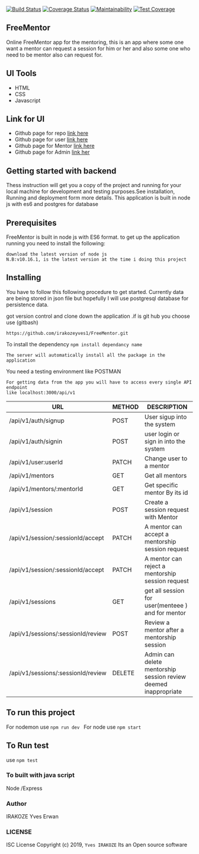 [![Build Status](https://travis-ci.org/irakozeyves1/FreeMentor.svg?branch=develop)](https://travis-ci.org/irakozeyves1/FreeMentor)
[![Coverage Status](https://coveralls.io/repos/github/irakozeyves1/FreeMentor/badge.svg?branch=develop)](https://coveralls.io/github/irakozeyves1/FreeMentor?branch=develop)
[![Maintainability](https://api.codeclimate.com/v1/badges/805c92b1e42416c146a5/maintainability)](https://codeclimate.com/github/irakozeyves1/FreeMentor/maintainability)
[![Test Coverage](https://api.codeclimate.com/v1/badges/805c92b1e42416c146a5/test_coverage)](https://codeclimate.com/github/irakozeyves1/FreeMentor/test_coverage)


## FreeMentor


Online FreeMentor app for the mentoring, this is an app where some one want a mentor can request a session for him or her 
and also some one who need to be mentor also can request for. 

## UI Tools
- HTML
- CSS
- Javascript
## Link for UI
- Github page for repo [link here](https://github.com/irakozeyves1/FreeMentor)
- Github page for user [link here](https://irakozeyves1.github.io/FreeMentor/UI)
- Github page for Mentor [link here](https://github.com/irakozeyves1/FreeMentor/blob/develop/UI/html/mentorpanel/mentorSession.html)
- Github page for Admin [link her ](https://github.com/irakozeyves1/FreeMentor/blob/develop/UI/html/adminpanel/adminpanel.html)
## Getting started with backend
Thess instruction will get you a copy of the project and running for your local machine for development and testing purposes.See installation, Running and deployment form more details. This application is built in node js with es6 and postgres for database

## Prerequisites
FreeMentor is built in node js with ES6 format. to get up the application running you need to install the following:
```
download the latest version of node js 
N.B:v10.16.1, is the latest version at the time i doing this project
```

## Installing 
You have to follow this following procedure to get started.
Currently data are being stored in json  file but hopefully I will use postgresql database for persistence data.

got version control and clone down the application .if is git hub you choose use (gitbash)

```
https://github.com/irakozeyves1/FreeMentor.git
```
To install the dependency ```npm install dependancy name ```
```
The server will automatically install all the package in the application
```
You need a testing environment like POSTMAN
```
For getting data from the app you will have to access every single API endpoint 
like localhost:3000/api/v1
```
|URL | METHOD | DESCRIPTION |
| ------ | ------ | ---------- |
| /api/v1/auth/signup | POST | User sigup into the system|
| /api/v1/auth/signin | POST |  user login or sign in into the system |
| /api/v1/user:userId | PATCH | Change user to a mentor|
| /api/v1/mentors | GET | Get all mentors|
| /api/v1/mentors/:mentorId |GET | Get specific mentor By its id |
| /api/v1/session | POST |Create a session request with Mentor |
| /api/v1/session/:sessionId/accept | PATCH |A mentor can accept a mentorship session request |
| /api/v1/session/:sessionId/accept | PATCH |A mentor can reject a mentorship session request |
| /api/v1/sessions | GET | get all session for user(menteee ) and for mentor |
| /api/v1/sessions/:sessionId/review | POST |Review a mentor after a mentorship session|
| /api/v1/sessions/:sessionId/review| DELETE | Admin can delete mentorship session review deemed inappropriate |

## To run this project 
For nodemon use ``` npm run dev  ```
For node use ``` npm start ```
## To Run test 
use ``` npm test ```

### To built with java script 
Node /Express
### Author 
IRAKOZE Yves Erwan
### LICENSE
ISC License
Copyright (c) 2019, ``` Yves IRAKOZE ```
Its an Open source software











